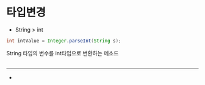 # 타입변경

* String > int
```java
int intValue = Integer.parseInt(String s);
```
String 타입의 변수를 int타입으로 변환하는 메소드
</br></br>

----
*

